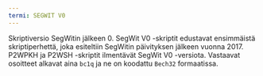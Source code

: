 ```yaml
---
termi: SEGWIT V0
---
```


Skriptiversio SegWitin jälkeen 0. SegWit V0 -skriptit edustavat ensimmäistä skriptiperhettä, joka esiteltiin SegWitin päivityksen jälkeen vuonna 2017. P2WPKH ja P2WSH -skriptit ilmentävät SegWit V0 -versiota. Vastaavat osoitteet alkavat aina `bc1q` ja ne on koodattu `Bech32` formaatissa.